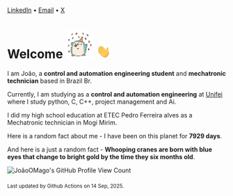 [LinkedIn](https://www.linkedin.com/in/joão-pedro-gozzoli-b95641301/) &bull;
[Email](joaopedrogozzoli@gmail.com) &bull;
[X](https://x.com/jpp12prado)

# Welcome <img src="happy.gif" height="64px" /> <img src="wave.gif" height="32px" />

I am João, a  **control and automation engineering student** and **mechatronic technician** based in Brazil Br.

Currently, I am studying as a **control and automation engineering** at [Unifei](https://unifei.edu.br) where I study python, C, C++, project management and Ai.

I did my high school education at ETEC Pedro Ferreira alves as a Mechatronic technician in Mogi Mirim.

Here is a random fact about me - I have been on this planet for **7929 days**.

And here is a just a random fact -  **Whooping cranes are born with blue eyes that change to bright gold by the time they six months old**.

![JoãoOMago's GitHub Profile View Count](https://komarev.com/ghpvc/?username=JoaoOMago)

<sub>Last updated by Github Actions on 14 Sep, 2025.</sub>
